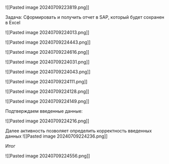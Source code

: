 


![[Pasted image 20240709223819.png]]

Задача: 
 Сформировать и получить отчет в SAP, который будет сохранен в Excel


![[Pasted image 20240709224013.png]]

![[Pasted image 20240709224443.png]]


![[Pasted image 20240709224616.png]]

![[Pasted image 20240709224031.png]]


![[Pasted image 20240709224043.png]]


![[Pasted image 20240709224111.png]]


![[Pasted image 20240709224128.png]]



![[Pasted image 20240709224149.png]]


Подтверждаем введенные данные:

![[Pasted image 20240709224216.png]]



Далее активность позволяет определить корректность введенных данных
![[Pasted image 20240709224236.png]]






Итог

![[Pasted image 20240709224556.png]]